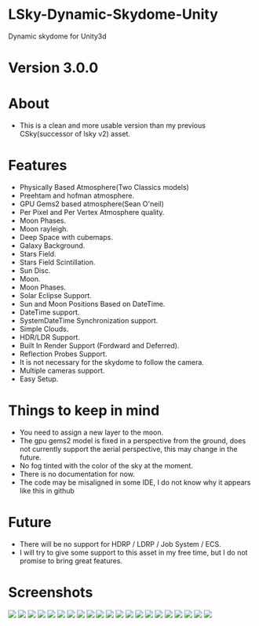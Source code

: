 # LSky-Dynamic-Skydome-Unity
Dynamic skydome for Unity3d

# Version 3.0.0

# About

- This is a clean and more usable version than my previous CSky(successor of lsky v2) asset.


# Features

- Physically Based Atmosphere(Two Classics models)
- Preehtam and hofman atmosphere.
- GPU Gems2 based atmosphere(Sean O'neil)
- Per Pixel and Per Vertex Atmosphere quality.
- Moon Phases.
- Moon rayleigh.
- Deep Space with cubemaps.
- Galaxy Background.
- Stars Field.
- Stars Field Scintillation.
- Sun Disc.
- Moon.
- Moon Phases.
- Solar Eclipse Support.
- Sun and Moon Positions Based on DateTime.
- DateTime support.
- SystemDateTime Synchronization support.
- Simple Clouds.
- HDR/LDR Support.
- Built In Render Support (Fordward and Deferred).
- Reflection Probes Support.
- It is not necessary for the skydome to follow the camera.
- Multiple cameras support.
- Easy Setup.

# Things to keep in mind

- You need to assign a new layer to the moon.
- The gpu gems2 model is fixed in a perspective from the ground, does not currently support the aerial perspective, this may change in the future.
- No fog tinted with the color of the sky at the moment.
- There is no documentation for now.
- The code may be misaligned in some IDE, I do not know why it appears like this in github

# Future

- There will be no support for HDRP / LDRP / Job System / ECS.
- I will try to give some support to this asset in my free time, but I do not promise to bring great features.

# Screenshots

<img src="LSky Images/LSky_Image_8.jpg">
<img src="LSky Images/LSky_Image_9.jpg">
<img src="LSky Images/LSky_Image_10.jpg">
<img src="LSky Images/LSky_Image_11.jpg">
<img src="LSky Images/LSky_Image_20.png">
<img src="LSky Images/LSky_Image_24.png">
<img src="LSky Images/LSky_Image_21.png">
<img src="LSky Images/LSky_Image_22.png">
<img src="LSky Images/LSky_Image_23.png">
<img src="LSky Images/LSky_Image_3.jpg">
<img src="LSky Images/LSky_Image_4.jpg">
<img src="LSky Images/LSky_Image_5.jpg">
<img src="LSky Images/LSky_Image_6.jpg">
<img src="LSky Images/LSky_Image_7.jpg">
<img src="LSky Images/LSky_Image_15.jpg">
<img src="LSky Images/LSky_Image_16.jpg">
<img src="LSky Images/LSky_Image_12.jpg">
<img src="LSky Images/LSky_Image_13.jpg">
<img src="LSky Images/LSky_Image_14.jpg">
<img src="LSky Images/LSky_Image_17.jpg">
<img src="LSky Images/LSky_Image.jpg">





